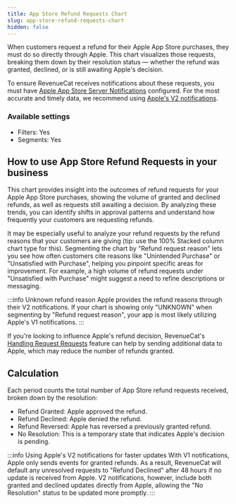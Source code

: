 ```yaml
---
title: App Store Refund Requests Chart
slug: app-store-refund-requests-chart
hidden: false
---
```


When customers request a refund for their Apple App Store purchases, they must do so directly through Apple. This chart visualizes those requests, breaking them down by their resolution status &mdash; whether the refund was granted, declined, or is still awaiting Apple's decision.

To ensure RevenueCat receives notifications about these requests, you must have [Apple App Store Server Notifications](/platform-resources/server-notifications/apple-server-notifications) configured. For the most accurate and timely data, we recommend using [Apple's V2 notifications](/platform-resources/server-notifications/apple-server-notifications#considerations).

### Available settings

- Filters: Yes
- Segments: Yes

## How to use App Store Refund Requests in your business

This chart provides insight into the outcomes of refund requests for your Apple App Store purchases, showing the volume of granted and declined refunds, as well as requests still awaiting a decision. By analyzing these trends, you can identify shifts in approval patterns and understand how frequently your customers are requesting refunds.

It may be especially useful to analyze your refund requests by the refund reasons that your customers are giving (tip: use the 100% Stacked column chart type for this). Segmenting the chart by "Refund request reason" lets you see how often customers cite reasons like "Unintended Purchase" or "Unsatisfied with Purchase", helping you pinpoint specific areas for improvement. For example, a high volume of refund requests under "Unsatisfied with Purchase" might suggest a need to refine descriptions or messaging.

:::info Unknown refund reason
Apple provides the refund reasons through their V2 notifications. If your chart is showing only "UNKNOWN" when segmenting by "Refund request reason", your app is most likely utilizing Apple's V1 notifications.
:::

If you're looking to influence Apple's refund decision, RevenueCat's [Handling Request Requests](/platform-resources/apple-platform-resources/handling-refund-requests) feature can help by sending additional data to Apple, which may reduce the number of refunds granted.

## Calculation

Each period counts the total number of App Store refund requests received, broken down by the resolution:

- Refund Granted: Apple approved the refund.
- Refund Declined: Apple denied the refund.
- Refund Reversed: Apple has reversed a previously granted refund.
- No Resolution: This is a temporary state that indicates Apple's decision is pending.

:::info Using Apple's V2 notifications for faster updates
With V1 notifications, Apple only sends events for granted refunds. As a result, RevenueCat will default any unresolved requests to "Refund Declined" after 48 hours if no update is received from Apple. V2 notifications, however, include both granted and declined updates directly from Apple, allowing the "No Resolution" status to be updated more promptly.
:::
